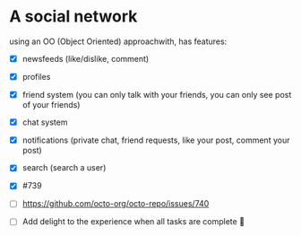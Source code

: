 A social network
=================
using an OO (Object Oriented) approachwith, has features:
- [x] newsfeeds (like/dislike, comment)
- [x] profiles 
- [x] friend system (you can only talk with your friends, you can only see post of your friends)
- [x] chat system
- [x] notifications (private chat, friend requests, like your post, comment your post)
- [x] search (search a user)


- [x] #739
- [ ] https://github.com/octo-org/octo-repo/issues/740
- [ ] Add delight to the experience when all tasks are complete :tada: